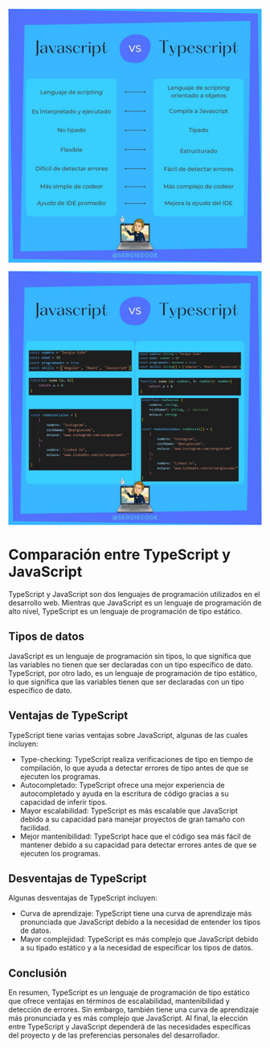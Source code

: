 ![Diferencias entre Javascript y Typescript Imagen 1](https://raw.githubusercontent.com/sergiecode/comparacion-js-ts-tutorial/master/COMPARACION%20JS%20Y%20TS1.jpg)

![Diferencias entre Javascript y Typescript Imagen 2](https://raw.githubusercontent.com/sergiecode/comparacion-js-ts-tutorial/master/COMPARACION%20JS%20Y%20TS2.jpg)

# Comparación entre TypeScript y JavaScript

TypeScript y JavaScript son dos lenguajes de programación utilizados en el desarrollo web. Mientras que JavaScript es un lenguaje de programación de alto nivel, TypeScript es un lenguaje de programación de tipo estático.

## Tipos de datos

JavaScript es un lenguaje de programación sin tipos, lo que significa que las variables no tienen que ser declaradas con un tipo específico de dato. TypeScript, por otro lado, es un lenguaje de programación de tipo estático, lo que significa que las variables tienen que ser declaradas con un tipo específico de dato.

## Ventajas de TypeScript

TypeScript tiene varias ventajas sobre JavaScript, algunas de las cuales incluyen:

-   Type-checking: TypeScript realiza verificaciones de tipo en tiempo de compilación, lo que ayuda a detectar errores de tipo antes de que se ejecuten los programas.
-   Autocompletado: TypeScript ofrece una mejor experiencia de autocompletado y ayuda en la escritura de código gracias a su capacidad de inferir tipos.
-   Mayor escalabilidad: TypeScript es más escalable que JavaScript debido a su capacidad para manejar proyectos de gran tamaño con facilidad.
-   Mejor mantenibilidad: TypeScript hace que el código sea más fácil de mantener debido a su capacidad para detectar errores antes de que se ejecuten los programas.

## Desventajas de TypeScript

Algunas desventajas de TypeScript incluyen:

-   Curva de aprendizaje: TypeScript tiene una curva de aprendizaje más pronunciada que JavaScript debido a la necesidad de entender los tipos de datos.
-   Mayor complejidad: TypeScript es más complejo que JavaScript debido a su tipado estático y a la necesidad de especificar los tipos de datos.

## Conclusión

En resumen, TypeScript es un lenguaje de programación de tipo estático que ofrece ventajas en términos de escalabilidad, mantenibilidad y detección de errores. Sin embargo, también tiene una curva de aprendizaje más pronunciada y es más complejo que JavaScript. Al final, la elección entre TypeScript y JavaScript dependerá de las necesidades específicas del proyecto y de las preferencias personales del desarrollador.
